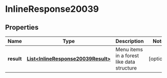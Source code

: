 # InlineResponse20039

## Properties
Name | Type | Description | Notes
------------ | ------------- | ------------- | -------------
**result** | [**List&lt;InlineResponse20039Result&gt;**](InlineResponse20039Result.md) | Menu items in a forest like data structure |  [optional]
